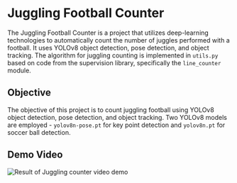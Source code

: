  # Juggling Football Counter

The Juggling Football Counter is a project that utilizes deep-learning technologies to automatically count the number of juggles performed with a football. It uses YOLOv8 object detection, pose detection, and object tracking. The algorithm for juggling counting is implemented in `utils.py` based on code from the supervision library, specifically the `line_counter` module.

## Objective

The objective of this project is to count juggling football using YOLOv8 object detection, pose detection, and object tracking. Two YOLOv8 models are employed - `yolov8n-pose.pt` for key point detection and `yolov8n.pt` for soccer ball detection.


## Demo Video
![Result of Juggling counter video demo](result.gif)
